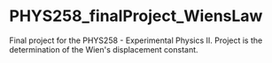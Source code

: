 # PHYS258_finalProject_WiensLaw
Final project for the PHYS258 - Experimental Physics II. Project is the determination of the Wien's displacement constant. 
